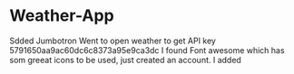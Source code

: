 # Weather-App
Sdded Jumbotron
Went to open weather to get API key 
5791650aa9ac60dc6c8373a95e9ca3dc
I found Font awesome which has som greeat icons to be used, just created an account. 
I added 